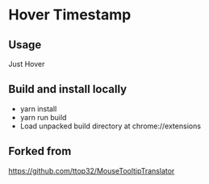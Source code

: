 # Hover Timestamp

## Usage
Just Hover

## Build and install locally
- yarn install
- yarn run build
- Load unpacked build directory at chrome://extensions

## Forked from
https://github.com/ttop32/MouseTooltipTranslator
